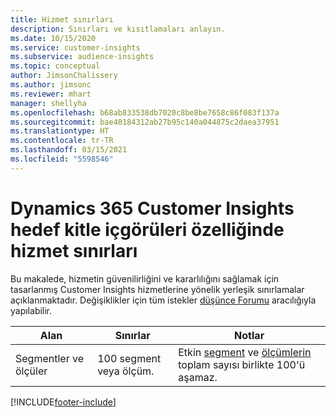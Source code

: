 ```yaml
---
title: Hizmet sınırları
description: Sınırları ve kısıtlamaları anlayın.
ms.date: 10/15/2020
ms.service: customer-insights
ms.subservice: audience-insights
ms.topic: conceptual
author: JimsonChalissery
ms.author: jimsonc
ms.reviewer: mhart
manager: shellyha
ms.openlocfilehash: b68ab833538db7020c8be8be7658c86f083f137a
ms.sourcegitcommit: bae40184312ab27b95c140a044875c2daea37951
ms.translationtype: HT
ms.contentlocale: tr-TR
ms.lasthandoff: 03/15/2021
ms.locfileid: "5598546"
---
```

# <a name="service-limits-in-dynamics-365-customer-insights-audience-insights-capability"></a>Dynamics 365 Customer Insights hedef kitle içgörüleri özelliğinde hizmet sınırları

Bu makalede, hizmetin güvenilirliğini ve kararlılığını sağlamak için tasarlanmış Customer Insights hizmetlerine yönelik yerleşik sınırlamalar açıklanmaktadır. Değişiklikler için tüm istekler [düşünce Forumu](https://go.microsoft.com/fwlink/?linkid=2074172) aracılığıyla yapılabilir. 
 
| Alan  | Sınırlar  | Notlar |
|-------------|---------------------------------------------------------------------|---------------------------------------------------------------------|
| Segmentler ve ölçüler | 100 segment veya ölçüm. | Etkin [segment](segments.md) ve [ölçümlerin](measures.md) toplam sayısı birlikte 100'ü aşamaz.  |


[!INCLUDE[footer-include](../includes/footer-banner.md)]